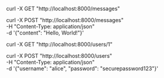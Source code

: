 curl -X GET "http://localhost:8000/messages"


curl -X POST "http://localhost:8000/messages" \
     -H "Content-Type: application/json" \
     -d '{"content": "Hello, World!"}'


curl -X GET "http://localhost:8000/users/1"


curl -X POST "http://localhost:8000/users" \
     -H "Content-Type: application/json" \
     -d '{"username": "alice", "password": "securepassword123"}'
